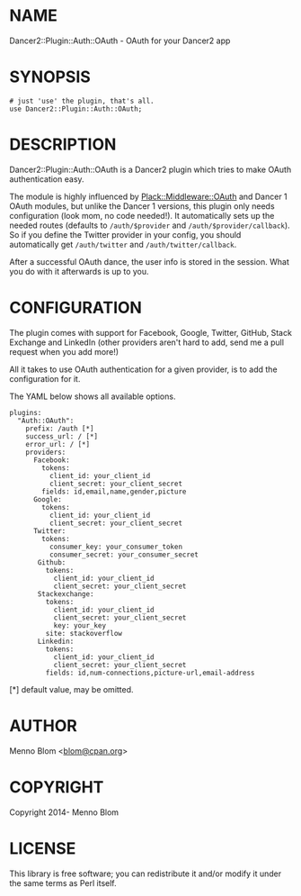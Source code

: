 # NAME

Dancer2::Plugin::Auth::OAuth - OAuth for your Dancer2 app

# SYNOPSIS

    # just 'use' the plugin, that's all.
    use Dancer2::Plugin::Auth::OAuth;

# DESCRIPTION

Dancer2::Plugin::Auth::OAuth is a Dancer2 plugin which tries to make OAuth
authentication easy.

The module is highly influenced by [Plack::Middleware::OAuth](https://metacpan.org/pod/Plack::Middleware::OAuth) and Dancer 1
OAuth modules, but unlike the Dancer 1 versions, this plugin only needs
configuration (look mom, no code needed!). It automatically sets up the
needed routes (defaults to `/auth/$provider` and `/auth/$provider/callback`).
So if you define the Twitter provider in your config, you should automatically
get `/auth/twitter` and `/auth/twitter/callback`.

After a successful OAuth dance, the user info is stored in the session. What
you do with it afterwards is up to you.

# CONFIGURATION

The plugin comes with support for Facebook, Google, Twitter, GitHub, Stack
Exchange and LinkedIn (other providers aren't hard to add, send me a pull
request when you add more!)

All it takes to use OAuth authentication for a given provider, is to add
the configuration for it.

The YAML below shows all available options.

    plugins:
      "Auth::OAuth":
        prefix: /auth [*]
        success_url: / [*]
        error_url: / [*]
        providers:
          Facebook:
            tokens:
              client_id: your_client_id
              client_secret: your_client_secret
            fields: id,email,name,gender,picture
          Google:
            tokens:
              client_id: your_client_id
              client_secret: your_client_secret
          Twitter:
            tokens:
              consumer_key: your_consumer_token
              consumer_secret: your_consumer_secret
           Github:
             tokens:
               client_id: your_client_id
               client_secret: your_client_secret
           Stackexchange:
             tokens:
               client_id: your_client_id
               client_secret: your_client_secret
               key: your_key
             site: stackoverflow
           Linkedin:
             tokens:
               client_id: your_client_id
               client_secret: your_client_secret
             fields: id,num-connections,picture-url,email-address

\[\*\] default value, may be omitted.

# AUTHOR

Menno Blom &lt;blom@cpan.org>

# COPYRIGHT

Copyright 2014- Menno Blom

# LICENSE

This library is free software; you can redistribute it and/or modify
it under the same terms as Perl itself.
